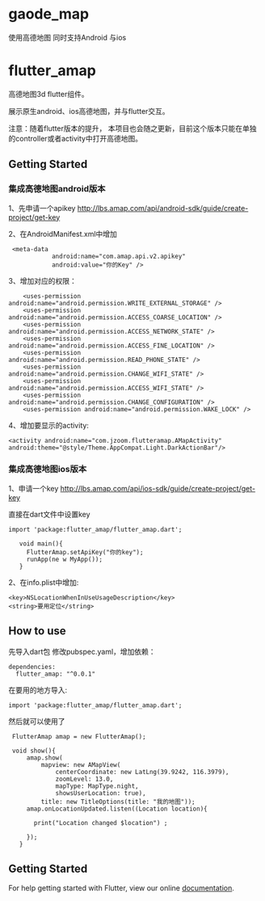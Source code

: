 # gaode_map

使用高德地图
同时支持Android 与ios

# flutter_amap

高德地图3d flutter组件。

展示原生android、ios高德地图，并与flutter交互。

注意：随着flutter版本的提升， 本项目也会随之更新，目前这个版本只能在单独的controller或者activity中打开高德地图。


## Getting Started

### 集成高德地图android版本

1、先申请一个apikey
http://lbs.amap.com/api/android-sdk/guide/create-project/get-key

2、在AndroidManifest.xml中增加
```
 <meta-data
            android:name="com.amap.api.v2.apikey"
            android:value="你的Key" />
```

3、增加对应的权限：

```
    <uses-permission android:name="android.permission.WRITE_EXTERNAL_STORAGE" />
    <uses-permission android:name="android.permission.ACCESS_COARSE_LOCATION" />
    <uses-permission android:name="android.permission.ACCESS_NETWORK_STATE" />
    <uses-permission android:name="android.permission.ACCESS_FINE_LOCATION" />
    <uses-permission android:name="android.permission.READ_PHONE_STATE" />
    <uses-permission android:name="android.permission.CHANGE_WIFI_STATE" />
    <uses-permission android:name="android.permission.ACCESS_WIFI_STATE" />
    <uses-permission android:name="android.permission.CHANGE_CONFIGURATION" />
    <uses-permission android:name="android.permission.WAKE_LOCK" />
```

4、增加要显示的activity:

```
<activity android:name="com.jzoom.flutteramap.AMapActivity" android:theme="@style/Theme.AppCompat.Light.DarkActionBar"/>
```

### 集成高德地图ios版本

1、申请一个key
http://lbs.amap.com/api/ios-sdk/guide/create-project/get-key

直接在dart文件中设置key

```
import 'package:flutter_amap/flutter_amap.dart';

   void main(){
     FlutterAmap.setApiKey("你的key");
     runApp(ne w MyApp());
   }
```

2、在info.plist中增加:

```
<key>NSLocationWhenInUseUsageDescription</key>
<string>要用定位</string>
```


## How to use

先导入dart包
修改pubspec.yaml，增加依赖：

```
dependencies:
  flutter_amap: "^0.0.1"
```


在要用的地方导入:

```
import 'package:flutter_amap/flutter_amap.dart';
```

然后就可以使用了

```
 FlutterAmap amap = new FlutterAmap();

 void show(){
     amap.show(
         mapview: new AMapView(
             centerCoordinate: new LatLng(39.9242, 116.3979),
             zoomLevel: 13.0,
             mapType: MapType.night,
             showsUserLocation: true),
         title: new TitleOptions(title: "我的地图"));
     amap.onLocationUpdated.listen((Location location){

       print("Location changed $location") ;

     });
   }

```


## Getting Started

For help getting started with Flutter, view our online
[documentation](https://flutter.io/).
